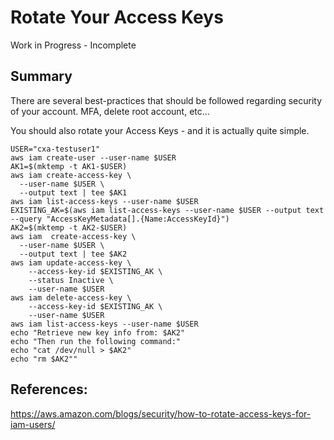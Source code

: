 # Rotate Your Access Keys

Work in Progress - Incomplete

## Summary
There are several best-practices that should be followed regarding security of your account.  MFA, delete root account, etc... 

You should also rotate your Access Keys - and it is actually quite simple.

```
USER="cxa-testuser1"
aws iam create-user --user-name $USER
AK1=$(mktemp -t AK1-$USER)
aws iam create-access-key \
  --user-name $USER \
  --output text | tee $AK1 
aws iam list-access-keys --user-name $USER
EXISTING_AK=$(aws iam list-access-keys --user-name $USER --output text --query "AccessKeyMetadata[].{Name:AccessKeyId}")
AK2=$(mktemp -t AK2-$USER)
aws iam  create-access-key \
  --user-name $USER \
  --output text | tee $AK2
aws iam update-access-key \
    --access-key-id $EXISTING_AK \
    --status Inactive \
    --user-name $USER
aws iam delete-access-key \
    --access-key-id $EXISTING_AK \
    --user-name $USER
aws iam list-access-keys --user-name $USER
echo "Retrieve new key info from: $AK2"
echo "Then run the following command:"
echo "cat /dev/null > $AK2"
echo "rm $AK2""
```


## References:
https://aws.amazon.com/blogs/security/how-to-rotate-access-keys-for-iam-users/
